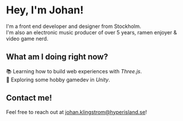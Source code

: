 # Hey, I'm Johan!
I'm a front end developer and designer from Stockholm.
<br />
I'm also an electronic music producer of over 5 years, ramen enjoyer & video game nerd.

## What am I doing right now?
📚 Learning how to build web experiences with *Three.js*.
<br />
👾 Exploring some hobby gamedev in *Unity*.

## Contact me!
Feel free to reach out at johan.klingstrom@hyperisland.se!
